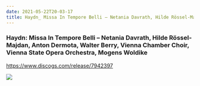 ```yaml
---
date: 2021-05-22T20-03-17
title: Haydn_ Missa In Tempore Belli – Netania Davrath, Hilde Rössel-Majdan, Anton Dermota, Walter Berry, Vienna Chamber Choir, Vienna State Opera Orchestra, Mogens Woldike
---
```

### Haydn: Missa In Tempore Belli – Netania Davrath, Hilde Rössel-Majdan, Anton Dermota, Walter Berry, Vienna Chamber Choir, Vienna State Opera Orchestra, Mogens Woldike
https://www.discogs.com/release/7942397

![](dayone-moment://408D716FE254467281FBFD7FBB25BB78)
